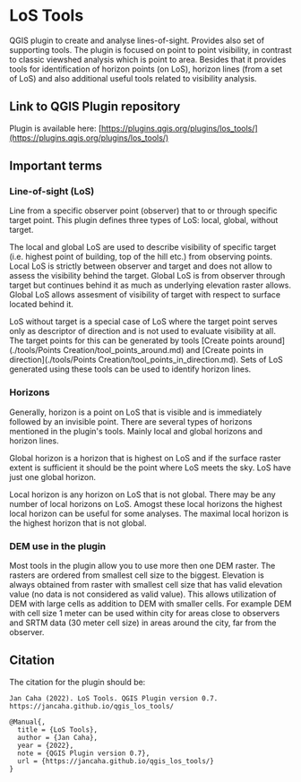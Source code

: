# LoS Tools

QGIS plugin to create and analyse lines-of-sight. Provides also set of supporting tools. The plugin is focused on point to point visibility, in contrast to classic viewshed analysis which is point to area. Besides that it provides tools for identification of horizon points (on LoS), horizon lines (from a set of LoS) and also additional useful tools related to visibility analysis.


## Link to QGIS Plugin repository

Plugin is available here: [https://plugins.qgis.org/plugins/los_tools/](https://plugins.qgis.org/plugins/los_tools/)

## Important terms

### Line-of-sight (LoS) 

Line from a specific observer point (observer) that to or through specific target point. This plugin defines three types of LoS: local, global, without target. 

The local and global LoS are used to describe visibility of specific target (i.e. highest point of building, top of the hill etc.) from observing points. Local LoS is strictly between observer and target and does not allow to assess the visibility behind the target. Global LoS is from observer through target but continues behind it as much as underlying elevation raster allows. Global LoS allows assesment of visibility of target with respect to surface located behind it. 

LoS without target is a special case of LoS where the target point serves only as descriptor of direction and is not used to evaluate visibility at all. The target points for this can be generated by tools [Create points around](./tools/Points Creation/tool_points_around.md) and [Create points in direction](./tools/Points Creation/tool_points_in_direction.md). Sets of LoS generated using these tools can be used to identify horizon lines.

### Horizons

Generally, horizon is a point on LoS that is visible and is immediately followed by an invisible point. There are several types of horizons mentioned in the plugin's tools. Mainly local and global horizons and horizon lines. 

Global horizon is a horizon that is highest on LoS and if the surface raster extent is sufficient it should be the point where LoS meets the sky. LoS have just one global horizon.

Local horizon is any horizon on LoS that is not global. There may be any number of local horizons on LoS. Amogst these local horizons the highest local horizon can be useful for some analyses. The maximal local horizon is the highest horizon that is not global.

### DEM use in the plugin

Most tools in the plugin allow you to use more then one DEM raster. The rasters are ordered from smallest cell size to the biggest. Elevation is always obtained from raster with smallest cell size that has valid elevation value (no data is not considered as valid value). This allows utilization of DEM with large cells as addition to DEM with smaller cells. For example DEM with cell size 1 meter can be used within city for areas close to observers and SRTM data (30 meter cell size) in areas around the city, far from the observer.

## Citation

The citation for the plugin should be:

```
Jan Caha (2022). LoS Tools. QGIS Plugin version 0.7. https://jancaha.github.io/qgis_los_tools/
```

```
@Manual{,
  title = {LoS Tools},
  author = {Jan Caha},
  year = {2022},
  note = {QGIS Plugin version 0.7},
  url = {https://jancaha.github.io/qgis_los_tools/}
}
```  